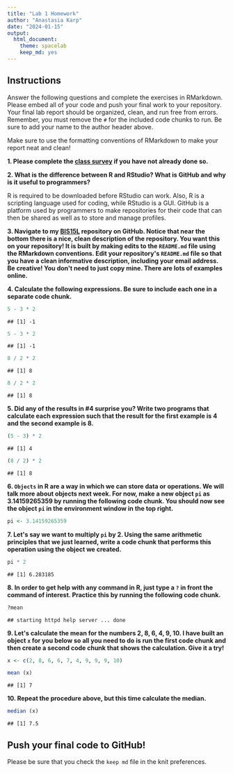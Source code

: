 ```yaml
---
title: "Lab 1 Homework"
author: "Anastasia Karp"
date: "2024-01-15"
output:
  html_document: 
    theme: spacelab
    keep_md: yes
---
```


## Instructions
Answer the following questions and complete the exercises in RMarkdown. Please embed all of your code and push your final work to your repository. Your final lab report should be organized, clean, and run free from errors. Remember, you must remove the `#` for the included code chunks to run. Be sure to add your name to the author header above.  

Make sure to use the formatting conventions of RMarkdown to make your report neat and clean!  

**1. Please complete the [class survey](https://forms.gle/AHHXd3aobaAdkkFg9) if you have not already done so.**

**2. What is the difference between R and RStudio? What is GitHub and why is it useful to programmers?**  

R is required to be downloaded before RStudio can work. Also, R is a scripting language used for coding, while RStudio is a GUI. GitHub is a platform used by programmers to make repositories for their code that can then be shared as well as to store and manage profiles.

**3. Navigate to my [BIS15L](https://github.com/jmledford3115/BIS15LW2021_jledford) repository on GitHub. Notice that near the bottom there is a nice, clean description of the repository. You want this on your repository! It is built by making edits to the `README.md` file using the RMarkdown conventions. Edit your repository's `README.md` file so that you have a clean informative description, including your email address. Be creative! You don't need to just copy mine. There are lots of examples online.**  

**4. Calculate the following expressions. Be sure to include each one in a separate code chunk.**  

```r
5 - 3 * 2  
```

```
## [1] -1
```


```r
5 - 3 * 2
```

```
## [1] -1
```



```r
8 / 2 * 2 
```

```
## [1] 8
```


```r
8 / 2 * 2
```

```
## [1] 8
```


**5. Did any of the results in #4 surprise you? Write two programs that calculate each expression such that the result for the first example is 4 and the second example is 8.**    


```r
(5 - 3) * 2
```

```
## [1] 4
```


```r
(8 / 2) * 2
```

```
## [1] 8
```

**6. `Objects` in R are a way in which we can store data or operations. We will talk more about objects next week. For now, make a new object `pi` as 3.14159265359 by running the following code chunk. You should now see the object `pi` in the environment window in the top right.**  

```r
pi <- 3.14159265359
```

**7. Let's say we want to multiply `pi` by 2. Using the same arithmetic principles that we just learned, write a code chunk that performs this operation using the object we created.**  


```r
pi * 2
```

```
## [1] 6.283185
```

**8. In order to get help with any command in R, just type a `?` in front the command of interest. Practice this by running the following code chunk.**  

```r
?mean
```

```
## starting httpd help server ... done
```

**9. Let's calculate the mean for the numbers 2, 8, 6, 4, 9, 10. I have built an object `x` for you below so all you need to do is run the first code chunk and then create a second code chunk that shows the calculation. Give it a try!**  

```r
x <- c(2, 8, 6, 6, 7, 4, 9, 9, 9, 10)
```


```r
mean (x)
```

```
## [1] 7
```

**10. Repeat the procedure above, but this time calculate the median.**  

```r
median (x)
```

```
## [1] 7.5
```

## Push your final code to GitHub!
Please be sure that you check the `keep md` file in the knit preferences.  
